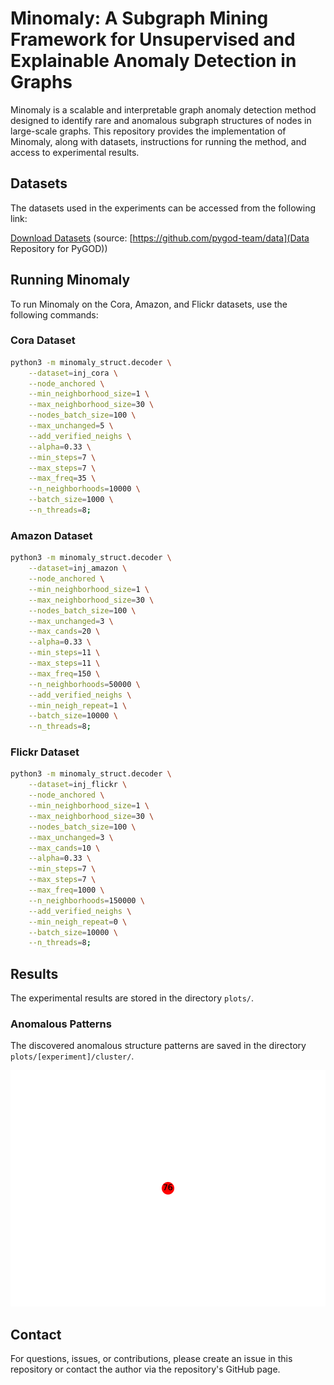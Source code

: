 # Minomaly: A Subgraph Mining Framework for Unsupervised and Explainable Anomaly Detection in Graphs

Minomaly is a scalable and interpretable graph anomaly detection method designed to identify rare and anomalous subgraph structures of nodes in large-scale graphs. This repository provides the implementation of Minomaly, along with datasets, instructions for running the method, and access to experimental results.

## Datasets

The datasets used in the experiments can be accessed from the following link:

[Download Datasets](https://drive.google.com/drive/folders/162jgos2K8ITkWauyCeG-5vkRUV-9xlQX?usp=sharing) (source: [https://github.com/pygod-team/data](Data Repository for PyGOD))

## Running Minomaly

To run Minomaly on the Cora, Amazon, and Flickr datasets, use the following commands:

### Cora Dataset

```bash
python3 -m minomaly_struct.decoder \
    --dataset=inj_cora \
    --node_anchored \
    --min_neighborhood_size=1 \
    --max_neighborhood_size=30 \
    --nodes_batch_size=100 \
    --max_unchanged=5 \
    --add_verified_neighs \
    --alpha=0.33 \
    --min_steps=7 \
    --max_steps=7 \
    --max_freq=35 \
    --n_neighborhoods=10000 \
    --batch_size=1000 \
    --n_threads=8;
```

### Amazon Dataset

```bash
python3 -m minomaly_struct.decoder \
    --dataset=inj_amazon \
    --node_anchored \
    --min_neighborhood_size=1 \
    --max_neighborhood_size=30 \
    --nodes_batch_size=100 \
    --max_unchanged=3 \
    --max_cands=20 \
    --alpha=0.33 \
    --min_steps=11 \
    --max_steps=11 \
    --max_freq=150 \
    --n_neighborhoods=50000 \
    --add_verified_neighs \
    --min_neigh_repeat=1 \
    --batch_size=10000 \
    --n_threads=8;
```

### Flickr Dataset

```bash
python3 -m minomaly_struct.decoder \
    --dataset=inj_flickr \
    --node_anchored \
    --min_neighborhood_size=1 \
    --max_neighborhood_size=30 \
    --nodes_batch_size=100 \
    --max_unchanged=3 \
    --max_cands=10 \
    --alpha=0.33 \
    --min_steps=7 \
    --max_steps=7 \
    --max_freq=1000 \
    --n_neighborhoods=150000 \
    --add_verified_neighs \
    --min_neigh_repeat=0 \
    --batch_size=10000 \
    --n_threads=8;
```

## Results

The experimental results are stored in the directory `plots/`.

### Anomalous Patterns

The discovered anomalous structure patterns are saved in the directory `plots/[experiment]/cluster/`.

![anomalous pattern](imgs/anomaly_pattern.gif)

## Contact

For questions, issues, or contributions, please create an issue in this repository or contact the author via the repository's GitHub page.

